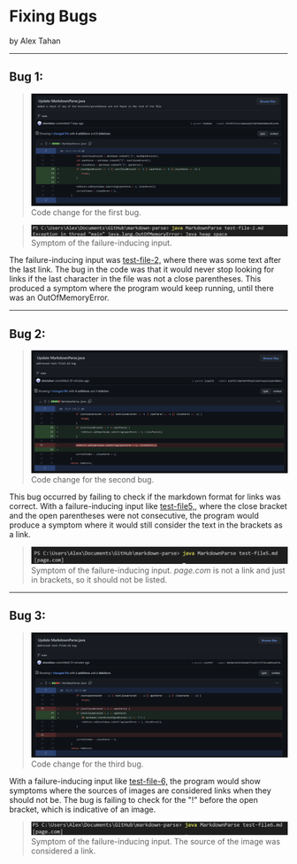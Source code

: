 # **Fixing Bugs**
by Alex Tahan

---

## Bug 1:

> ![Image](lab2pic4.png)
> Code change for the first bug.

> ![Image](lab2pic5.png)
> Symptom of the failure-inducing input. 

The failure-inducing input was [test-file-2,](https://github.com/alextahan/markdown-parse/blob/main/test-file-2.md?plain=1) where there was some text after the last link. The bug in the code was that it would never stop looking for links if the last character in the file was not a close parentheses. This produced a symptom where the program would keep running, until there was an OutOfMemoryError. 


---

## Bug 2:

> ![Image](lab2pic6.png)
> Code change for the second bug.

This bug occurred by failing to check if the markdown format for links was correct. With a failure-inducing input like [test-file5,](https://github.com/alextahan/markdown-parse/blob/main/test-file-2.md?plain=1), where the close bracket and the open parentheses were not consecutive, the program would produce a symptom where it would still consider the text in the brackets as a link. 

> ![Image](lab2pic3.png)
> Symptom of the failure-inducing input. *page.com* is not a link and just in brackets, so it should not be listed.


---

## Bug 3:
> ![Image](lab2pic2.png)
> Code change for the third bug.

With a failure-inducing input like [test-file-6,](https://github.com/alextahan/markdown-parse/blob/main/test-file-2.md?plain=1) the program would show symptoms where the sources of images are considered links when they should not be. The bug is failing to check for the "!" before the open bracket, which is indicative of an image.

> ![Image](lab2pic7.png)
> Symptom of the failure-inducing input. The source of the image was considered a link.
